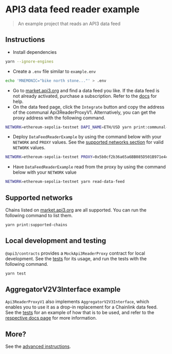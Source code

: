 # API3 data feed reader example

> An example project that reads an API3 data feed

## Instructions

- Install dependencies

```sh
yarn --ignore-engines
```

- Create a `.env` file similar to `example.env`

```sh
echo 'MNEMONIC="bike north stone..."' > .env
```

- Go to [market.api3.org](https://market.api3.org) and find a data feed you like.
  If the data feed is not already activated, purchase a subscription.
  Refer to the [docs](https://docs.api3.org/dapps/integration/) for help.
- On the data feed page, click the `Integrate` button and copy the address of the communal Api3ReaderProxyV1.
  Alternatively, you can get the proxy address with the following command.

```sh
NETWORK=ethereum-sepolia-testnet DAPI_NAME=ETH/USD yarn print:communal-api3readerproxyv1-address
```

- Deploy `DataFeedReaderExample` by using the command below with your `NETWORK` and `PROXY` values.
  See the [supported networks section](#supported-networks) for valid `NETWORK` values.

```sh
NETWORK=ethereum-sepolia-testnet PROXY=0x5b0cf2b36a65a6BB085D501B971e4c102B9Cd473 yarn deploy
```

- Have `DataFeedReaderExample` read from the proxy by using the command below with your `NETWORK` value

```sh
NETWORK=ethereum-sepolia-testnet yarn read-data-feed
```

## Supported networks

Chains listed on [market.api3.org](https://market.api3.org/) are all supported.
You can run the following command to list them.

```sh
yarn print:supported-chains
```

## Local development and testing

`@api3/contracts` provides a `MockApi3ReaderProxy` contract for local development.
See the [tests](./test/DataFeedReaderExample.sol.js) for its usage, and run the tests with the following command.

```sh
yarn test
```

## AggregatorV2V3Interface example

`Api3ReaderProxyV1` also implements `AggregatorV2V3Interface`, which enables you to use it as a drop-in replacement for a Chainlink data feed.
See the [tests](./test/AggregatorV2V3InterfaceReaderExample.sol.js) for an example of how that is to be used, and refer to the [respective docs page](https://docs.api3.org/dapps/integration/aggregatorv2v3interface.html) for more information.

## More?

See the [advanced instructions](./scripts/README.md).
